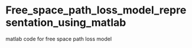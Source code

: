 # Free_space_path_loss_model_representation_using_matlab
matlab code for free space path loss model

